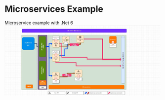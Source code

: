 # Microservices Example
Microservice example with .Net 6
![alt text](https://github.com/emre-cin/MicroservicesExample/blob/master/microservice.PNG?raw=true)

